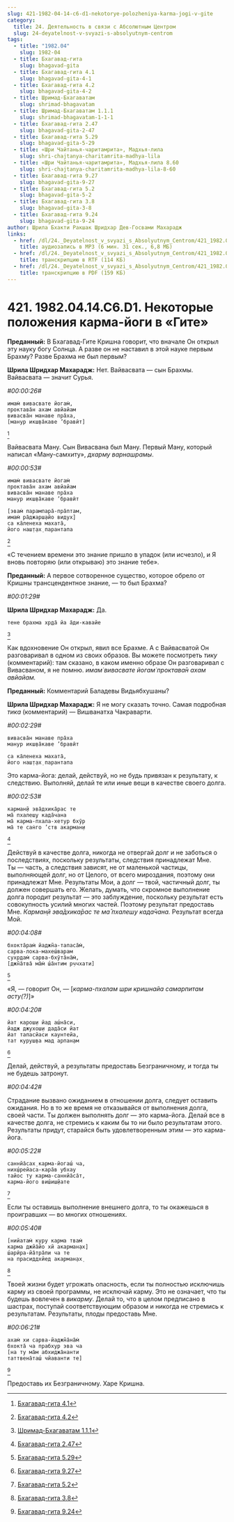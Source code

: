 ```yaml
---
slug: 421-1982-04-14-c6-d1-nekotorye-polozheniya-karma-jogi-v-gite
category:
  title: 24. Деятельность в связи с Абсолютным Центром
  slug: 24-deyatelnost-v-svyazi-s-absolyutnym-centrom
tags:
  - title: "1982.04"
    slug: 1982-04
  - title: Бхагавад-гита
    slug: bhagavad-gita
  - title: Бхагавад-гита 4.1
    slug: bhagavad-gita-4-1
  - title: Бхагавад-гита 4.2
    slug: bhagavad-gita-4-2
  - title: Шримад-Бхагаватам
    slug: shrimad-bhagavatam
  - title: Шримад-Бхагаватам 1.1.1
    slug: shrimad-bhagavatam-1-1-1
  - title: Бхагавад-гита 2.47
    slug: bhagavad-gita-2-47
  - title: Бхагавад-гита 5.29
    slug: bhagavad-gita-5-29
  - title: «Шри Чайтанья-чаритамрита», Мадхья-лила
    slug: shri-chajtanya-charitamrita-madhya-lila
  - title: «Шри Чайтанья-чаритамрита», Мадхья-лила 8.60
    slug: shri-chajtanya-charitamrita-madhya-lila-8-60
  - title: Бхагавад-гита 9.27
    slug: bhagavad-gita-9-27
  - title: Бхагавад-гита 5.2
    slug: bhagavad-gita-5-2
  - title: Бхагавад-гита 3.8
    slug: bhagavad-gita-3-8
  - title: Бхагавад-гита 9.24
    slug: bhagavad-gita-9-24
author: Шрила Бхакти Ракшак Шридхар Дев-Госвами Махарадж
links:
  - href: /dl/24._Deyatelnost_v_svyazi_s_Absolyutnym_Centrom/421_1982.04.14.C6.D1_SridharMj_Nekotorye_polozhenija_karma-jogi_v_Gite.mp3
    title: аудиозапись в MP3 (6 мин. 31 сек., 6,8 МБ)
  - href: /dl/24._Deyatelnost_v_svyazi_s_Absolyutnym_Centrom/421_1982.04.14.C6.D1_SridharMj_Nekotorye_polozhenija_karma-jogi_v_Gite.rtf
    title: транскрипцию в RTF (114 КБ)
  - href: /dl/24._Deyatelnost_v_svyazi_s_Absolyutnym_Centrom/421_1982.04.14.C6.D1_SridharMj_Nekotorye_polozhenija_karma-jogi_v_Gite.pdf
    title: транскрипцию в PDF (159 КБ)
---
```


# 421. 1982.04.14.C6.D1. Некоторые положения карма-йоги в «Гите»

**Преданный:** В Бхагавад-Гите Кришна говорит, что вначале Он открыл эту науку богу Солнца. А разве он не наставил в этой науке первым Брахму? Разве Брахма не был первым?

**Шрила Шридхар Махарадж:** Нет. Вайвасвата — сын Брахмы. Вайвасвата — значит Сурья.

*#00:00:26#*

    имам̇ вивасвате йогам̇,
    проктава̄н ахам авйайам
    вивасва̄н манаве пра̄ха,
    [манур икш̣ва̄каве ’бравӣт]
[^_ftn1]

Вайвасвата Ману. Сын Вивасвана был Ману. Первый Ману, который написал «Ману-самхиту», *дхарму* *варнашрамы*.

*#00:00:53#*

    имам̇ вивасвате йогам̇
    проктава̄н ахам авйайам
    вивасва̄н манаве пра̄ха
    манур икш̣ва̄каве ’бравӣт

    [эвам̇ парампара̄-пра̄птам,
    имам̇ ра̄джарш̣айо видух̣]
    са ка̄ленеха махата̄,
    його наш̣т̣ах̣ парантапа
[^_ftn2]

«С течением времени это знание пришло в упадок (или исчезло), и Я вновь повторяю (или открываю) это знание тебе».

**Преданный:** А первое сотворенное существо, которое обрело от Кришны трансцендентное знание, — то был Брахма?

*#00:01:29#*

**Шрила Шридхар Махарадж:** Да.

    тене брахма хр̣да̄ йа а̄ди-кавайе
[^_ftn3]

Как вдохновение Он открыл, явил все Брахме. А с Вайвасватой Он разговаривал в одном из своих образов. Вы можете посмотреть *тику* (комментарий): там сказано, в каком именно образе Он разговаривал с Вивасваном, я не помню. *имам̇ вивасвате йогам̇ проктава̄н ахам авйайам.*

**Преданный:** Комментарий Баладевы Видьябхушаны?

**Шрила Шридхар Махарадж:** Я не могу сказать точно. Самая подробная *тика* (комментарий) — Вишванатха Чакраварти.

*#00:02:29#*

    вивасва̄н манаве пра̄ха
    манур икш̣ва̄каве ’бравӣт

    са ка̄ленеха махата̄,
    його наш̣т̣ах̣ парантапа

Это карма-йога: делай, действуй, но не будь привязан к результату, к следствию. Выполняй, делай те или иные вещи в качестве своего долга.

*#00:02:53#*

    карман̣й эва̄дхика̄рас те
    ма̄ пхалеш̣у када̄чана
    ма̄ карма-пхала-хетур бхӯр
    ма̄ те сан̇го ’ств акарман̣и
[^_ftn4]

Действуй в качестве долга, никогда не отвергай долг и не заботься о последствиях, поскольку результаты, следствия принадлежат Мне. Ты — часть, а следствия зависят, не от маленькой частицы, выполняющей долг, но от Целого, от всего мироздания, поэтому они принадлежат Мне. Результаты Мои, а долг — твой, частичный долг, ты должен совершать его. Желать, думать, что скромное выполнение долга породит результат — это заблуждение, поскольку результат есть совокупность усилий многих частей. Поэтому результат предоставь Мне. *Карман̣й эва̄дхика̄рас те ма̄ пхалеш̣у када̄чана.* Результат всегда Мой.

*#00:04:08#*

    бхокта̄рам̇ йаджн̃а-тапаса̄м̇,
    сарва-лока-махеш́варам
    сухр̣дам̇ сарва-бхӯта̄на̄м̇,
    [джн̃а̄тва̄ ма̄м̇ ш́а̄нтим р̣ччхати]
[^_ftn5]

«Я, — говорит Он, — [*карма-пхалам шри кришнайа самарпитам асту(?)*]»

*#00:04:20#*

    йат карош̣и йад аш́на̄си,
    йадж джухош̣и дада̄си йат
    йат тапасйаси каунтейа,
    тат куруш̣ва мад арпан̣ам
[^_ftn6]

Делай, действуй, а результаты предоставь Безграничному, и тогда ты не будешь затронут.

*#00:04:42#*

Страдание вызвано ожиданием в отношении долга, следует оставить ожидания. Но в то же время не отказывайся от выполнения долга, своей части. Ты должен выполнять долг — это карма-йога. Делай все в качестве долга, не стремись к каким бы то ни было результатам этого. Результаты придут, старайся быть удовлетворенным этим — это карма-йога.

*#00:05:22#*

    саннйа̄сах̣ карма-йогаш́ ча,
    них̣ш́рейаса-кара̄в убхау
    тайос ту карма-саннйа̄са̄т,
    карма-його виш́иш̣йате
[^_ftn7]

Если ты оставишь выполнение внешнего долга, то ты окажешься в проигравших — во многих отношениях.

*#00:05:40#*

    [нийатам̇ куру карма твам̇
    карма джйа̄йо хй акарман̣ах̣]
    ш́арӣра-йа̄тра̄пи ча те
    на прасиддхйед акарман̣ах̣
[^_ftn8]

Твоей жизни будет угрожать опасность, если ты полностью исключишь карму из своей программы, не исключай карму. Это не означает, что ты будешь вовлечен в *викарму*. Делай то, что в целом предписано в шастрах, поступай соответствующим образом и никогда не стремись к результатам. Результаты, плоды предоставь Мне.

*#00:06:21#*

    ахам̇ хи сарва-йаджн̃а̄на̄м̇
    бхокта̄ ча прабхур эва ча
    [на ту ма̄м абхиджа̄нанти
    таттвена̄таш́ чйаванти те]
[^_ftn9]

Предоставь их Безграничному. Харе Кришна.



[^_ftn1]: [Бхагавад-гита 4.1](../notes/bhagavad-gita/bhagavad-gita-4-1.md)

[^_ftn2]: [Бхагавад-гита 4.2](../notes/bhagavad-gita/bhagavad-gita-4-2.md)

[^_ftn3]: [Шримад-Бхагаватам 1.1.1](../notes/shrimad-bhagavatam/shrimad-bhagavatam-1-1-1.md)

[^_ftn4]: [Бхагавад-гита 2.47](../notes/bhagavad-gita/bhagavad-gita-2-47.md)

[^_ftn5]: [Бхагавад-гита 5.29](../notes/bhagavad-gita/bhagavad-gita-5-29.md)

[^_ftn6]: [Бхагавад-гита 9.27](../notes/bhagavad-gita/bhagavad-gita-9-27.md)

[^_ftn7]: [Бхагавад-гита 5.2](../notes/bhagavad-gita/bhagavad-gita-5-2.md)

[^_ftn8]: [Бхагавад-гита 3.8](../notes/bhagavad-gita/bhagavad-gita-3-8.md)

[^_ftn9]: [Бхагавад-гита 9.24](../notes/bhagavad-gita/bhagavad-gita-9-24.md)
